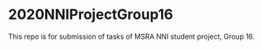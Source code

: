 # 2020NNIProjectGroup16
This repo is for submission of tasks of MSRA NNI student project, Group 16.
